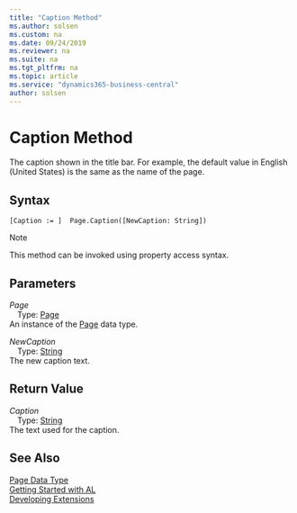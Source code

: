 ```yaml
---
title: "Caption Method"
ms.author: solsen
ms.custom: na
ms.date: 09/24/2019
ms.reviewer: na
ms.suite: na
ms.tgt_pltfrm: na
ms.topic: article
ms.service: "dynamics365-business-central"
author: solsen
---
```

[//]: # (START>DO_NOT_EDIT)
[//]: # (IMPORTANT:Do not edit any of the content between here and the END>DO_NOT_EDIT.)
[//]: # (Any modifications should be made in the .xml files in the ModernDev repo.)
# Caption Method
The caption shown in the title bar. For example, the default value in English (United States) is the same as the name of the page.


## Syntax
```
[Caption := ]  Page.Caption([NewCaption: String])
```
> [!NOTE]  
> This method can be invoked using property access syntax.  
## Parameters
*Page*  
&emsp;Type: [Page](page-data-type.md)  
An instance of the [Page](page-data-type.md) data type.  

*NewCaption*  
&emsp;Type: [String](../string/string-data-type.md)  
The new caption text.  


## Return Value
*Caption*  
&emsp;Type: [String](../string/string-data-type.md)  
The text used for the caption.  


[//]: # (IMPORTANT: END>DO_NOT_EDIT)
## See Also
[Page Data Type](page-data-type.md)  
[Getting Started with AL](../../devenv-get-started.md)  
[Developing Extensions](../../devenv-dev-overview.md)